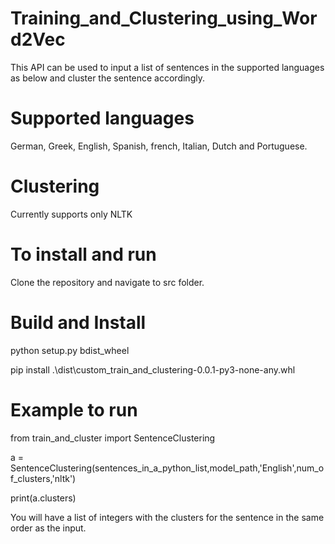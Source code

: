 # Training_and_Clustering_using_Word2Vec

This API can be used to input a list of sentences in the supported languages as below and cluster the sentence accordingly.

# Supported languages

German, Greek, English, Spanish, french, Italian, Dutch and Portuguese.

# Clustering

Currently supports only NLTK

# To install and run

Clone the repository and navigate to src folder.

# Build and Install

python setup.py bdist_wheel

pip install .\dist\custom_train_and_clustering-0.0.1-py3-none-any.whl

# Example to run

from train_and_cluster import SentenceClustering

a = SentenceClustering(sentences_in_a_python_list,model_path,'English',num_of_clusters,'nltk')

print(a.clusters)

You will have a list of integers with the clusters for the sentence in the same order as the input.
